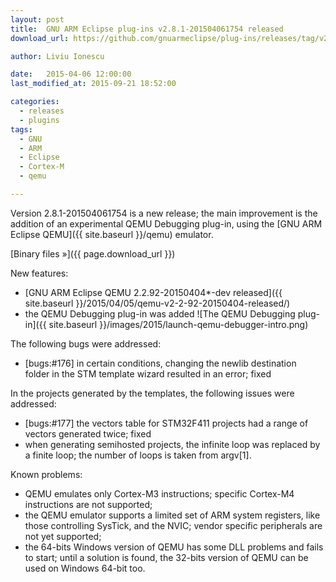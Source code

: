 ```yaml
---
layout: post
title:  GNU ARM Eclipse plug-ins v2.8.1-201504061754 released
download_url: https://github.com/gnuarmeclipse/plug-ins/releases/tag/v2.8.1-201504061754

author: Liviu Ionescu

date:   2015-04-06 12:00:00
last_modified_at: 2015-09-21 18:52:00

categories:
  - releases
  - plugins
tags:
  - GNU
  - ARM
  - Eclipse
  - Cortex-M
  - qemu

---
```


Version 2.8.1-201504061754 is a new release; the main improvement is the addition of an experimental QEMU Debugging plug-in, using the [GNU ARM Eclipse QEMU]({{ site.baseurl }}/qemu) emulator.  

[Binary files »]({{ page.download_url }})

New features:

* [GNU ARM Eclipse QEMU 2.2.92-20150404*-dev released]({{ site.baseurl }}/2015/04/05/qemu-v2-2-92-20150404-released/)
* the QEMU Debugging plug-in was added
  ![The QEMU Debugging plug-in]({{ site.baseurl }}/images/2015/launch-qemu-debugger-intro.png)

The following bugs were addressed:

* [bugs:#176] in certain conditions, changing the newlib destination folder in the STM template wizard resulted in an error; fixed

In the projects generated by the templates, the following issues were addressed:

* [bugs:#177] the vectors table for STM32F411 projects had a range of vectors generated twice; fixed
* when generating semihosted projects, the infinite loop was replaced by a finite loop; the number of loops is taken from argv[1].

Known problems:

* QEMU emulates only Cortex-M3 instructions; specific Cortex-M4 instructions are not supported;
* the QEMU emulator supports a limited set of ARM system registers, like those controlling SysTick, and the NVIC; vendor specific peripherals are not yet supported;
* the 64-bits Windows version of QEMU has some DLL problems and fails to start; until a solution is found, the 32-bits version of QEMU can be used on Windows 64-bit too.
